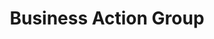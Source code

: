 ---
action-group: yes
title: Business Action Group
slug: business
key: business
content:
  body: >-
    ipsum lorum
  contactEmail: info@mhp.org.uk
  signupLink: https://forms.office.com/Pages/ResponsePage.aspx?id=XVwzcf1bkE61VN8N5KjjQjkoCHBJKMVKuWG3gz25EypUM1gxNTZLNUgwS0tGNUhNVkExNUJPRkY5Ni4u
  heading: Business
  newsUrl: https://news.mhp.org.uk/category/co-production/
  subHeading: ipsum lorum
  image: null
---